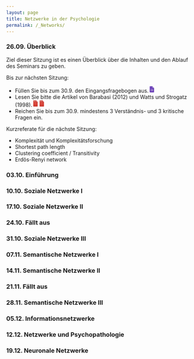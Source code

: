 ```yaml
---
layout: page
title: Netzwerke in der Psychologie
permalink: /_Networks/
---
```


### 26.09. Überblick
Ziel dieser Sitzung ist es einen Überblick über die Inhalten und den Ablauf des Seminars zu geben.

Bis zur nächsten Sitzung: 
- Füllen Sie bis zum 30.9. den Eingangsfragebogen aus.<a href="/q0_networks/" ><img src="/images/GoogleForms.png" alt="GoogleIcon" height="18"/></a>
- Lesen Sie bitte die Artikel von Barabasi (2012) und Watts und Strogatz (1998).<a href="{{site.url}}/_Networks/Literature/Barabasi2012NetworkTakeover.pdf" ><img src="/images/PDFIcon.png" alt="GoogleIcon" height="18" width = "17"/></a><a href="{{site.url}}/_Networks/Literature/WattsStrogatz1998CollectiveDynamicsSmallWorld.pdf" ><img src="/images/PDFIcon.png" alt="GoogleIcon" height="18" width = "17"/></a>
- Reichen Sie bis zum 30.9. mindestens 3 Verständnis- und 3 kritische Fragen ein.





Kurzreferate für die nächste Sitzung:
- Komplexität und Komplexitätsforschung
- Shortest path length
- Clustering coefficient / Transitivity
- Erdös-Renyi network



### 03.10. Einführung




### 10.10. Soziale Netzwerke I

### 17.10. Soziale Netzwerke II

### 24.10. Fällt aus

### 31.10. Soziale Netzwerke III

### 07.11. Semantische Netzwerke I

### 14.11. Semantische Netzwerke II

### 21.11. Fällt aus

### 28.11. Semantische Netzwerke III

### 05.12. Informationsnetzwerke

### 12.12. Netzwerke und Psychopathologie

### 19.12. Neuronale Netzwerke
